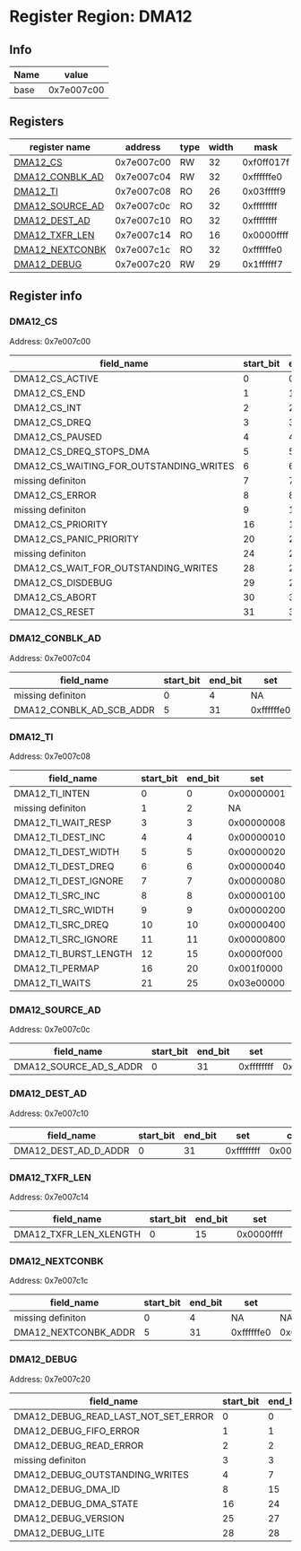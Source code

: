# Register Region: DMA12


## Info
| Name | value |
| --- | --- |
| base | 0x7e007c00 |

## Registers

| register name | address | type | width | mask | reset |
| --- | --- | --- | --- | --- | --- |
| [DMA12_CS](#dma12_cs) | 0x7e007c00 | RW | 32 | 0xf0ff017f | 0000000000 |
| [DMA12_CONBLK_AD](#dma12_conblk_ad) | 0x7e007c04 | RW | 32 | 0xffffffe0 | 0000000000 |
| [DMA12_TI](#dma12_ti) | 0x7e007c08 | RO | 26 | 0x03fffff9 |  |
| [DMA12_SOURCE_AD](#dma12_source_ad) | 0x7e007c0c | RO | 32 | 0xffffffff |  |
| [DMA12_DEST_AD](#dma12_dest_ad) | 0x7e007c10 | RO | 32 | 0xffffffff |  |
| [DMA12_TXFR_LEN](#dma12_txfr_len) | 0x7e007c14 | RO | 16 | 0x0000ffff |  |
| [DMA12_NEXTCONBK](#dma12_nextconbk) | 0x7e007c1c | RO | 32 | 0xffffffe0 |  |
| [DMA12_DEBUG](#dma12_debug) | 0x7e007c20 | RW | 29 | 0x1ffffff7 | 0000000000 |

## Register info


### DMA12_CS
 Address: 0x7e007c00

| field_name | start_bit | end_bit | set | clear | reset |
| --- | --- | --- | --- | --- | --- |
| DMA12_CS_ACTIVE | 0 | 0 | 0x00000001 | 0xfffffffe | 0x0 |
| DMA12_CS_END | 1 | 1 | 0x00000002 | 0xfffffffd | 0x0 |
| DMA12_CS_INT | 2 | 2 | 0x00000004 | 0xfffffffb | 0x0 |
| DMA12_CS_DREQ | 3 | 3 | 0x00000008 | 0xfffffff7 | 0x0 |
| DMA12_CS_PAUSED | 4 | 4 | 0x00000010 | 0xffffffef | 0x0 |
| DMA12_CS_DREQ_STOPS_DMA | 5 | 5 | 0x00000020 | 0xffffffdf | 0x0 |
| DMA12_CS_WAITING_FOR_OUTSTANDING_WRITES | 6 | 6 | 0x00000040 | 0xffffffbf | 0x0 |
| missing definiton | 7 | 7 | NA | NA | NA |
| DMA12_CS_ERROR | 8 | 8 | 0x00000100 | 0xfffffeff | 0x0 |
| missing definiton | 9 | 15 | NA | NA | NA |
| DMA12_CS_PRIORITY | 16 | 19 | 0x000f0000 | 0xfff0ffff | 0x0 |
| DMA12_CS_PANIC_PRIORITY | 20 | 23 | 0x00f00000 | 0xff0fffff | 0x0 |
| missing definiton | 24 | 27 | NA | NA | NA |
| DMA12_CS_WAIT_FOR_OUTSTANDING_WRITES | 28 | 28 | 0x10000000 | 0xefffffff | 0x0 |
| DMA12_CS_DISDEBUG | 29 | 29 | 0x20000000 | 0xdfffffff | 0x0 |
| DMA12_CS_ABORT | 30 | 30 | 0x40000000 | 0xbfffffff | 0x0 |
| DMA12_CS_RESET | 31 | 31 | 0x80000000 | 0x7fffffff | 0x0 |

### DMA12_CONBLK_AD
 Address: 0x7e007c04

| field_name | start_bit | end_bit | set | clear | reset |
| --- | --- | --- | --- | --- | --- |
| missing definiton | 0 | 4 | NA | NA | NA |
| DMA12_CONBLK_AD_SCB_ADDR | 5 | 31 | 0xffffffe0 | 0x0000001f | 0x0 |

### DMA12_TI
 Address: 0x7e007c08

| field_name | start_bit | end_bit | set | clear | reset |
| --- | --- | --- | --- | --- | --- |
| DMA12_TI_INTEN | 0 | 0 | 0x00000001 | 0xfffffffe |  |
| missing definiton | 1 | 2 | NA | NA | NA |
| DMA12_TI_WAIT_RESP | 3 | 3 | 0x00000008 | 0xfffffff7 |  |
| DMA12_TI_DEST_INC | 4 | 4 | 0x00000010 | 0xffffffef |  |
| DMA12_TI_DEST_WIDTH | 5 | 5 | 0x00000020 | 0xffffffdf |  |
| DMA12_TI_DEST_DREQ | 6 | 6 | 0x00000040 | 0xffffffbf |  |
| DMA12_TI_DEST_IGNORE | 7 | 7 | 0x00000080 | 0xffffff7f |  |
| DMA12_TI_SRC_INC | 8 | 8 | 0x00000100 | 0xfffffeff |  |
| DMA12_TI_SRC_WIDTH | 9 | 9 | 0x00000200 | 0xfffffdff |  |
| DMA12_TI_SRC_DREQ | 10 | 10 | 0x00000400 | 0xfffffbff |  |
| DMA12_TI_SRC_IGNORE | 11 | 11 | 0x00000800 | 0xfffff7ff |  |
| DMA12_TI_BURST_LENGTH | 12 | 15 | 0x0000f000 | 0xffff0fff |  |
| DMA12_TI_PERMAP | 16 | 20 | 0x001f0000 | 0xffe0ffff |  |
| DMA12_TI_WAITS | 21 | 25 | 0x03e00000 | 0xfc1fffff |  |

### DMA12_SOURCE_AD
 Address: 0x7e007c0c

| field_name | start_bit | end_bit | set | clear | reset |
| --- | --- | --- | --- | --- | --- |
| DMA12_SOURCE_AD_S_ADDR | 0 | 31 | 0xffffffff | 0x00000000 |  |

### DMA12_DEST_AD
 Address: 0x7e007c10

| field_name | start_bit | end_bit | set | clear | reset |
| --- | --- | --- | --- | --- | --- |
| DMA12_DEST_AD_D_ADDR | 0 | 31 | 0xffffffff | 0x00000000 |  |

### DMA12_TXFR_LEN
 Address: 0x7e007c14

| field_name | start_bit | end_bit | set | clear | reset |
| --- | --- | --- | --- | --- | --- |
| DMA12_TXFR_LEN_XLENGTH | 0 | 15 | 0x0000ffff | 0xffff0000 |  |

### DMA12_NEXTCONBK
 Address: 0x7e007c1c

| field_name | start_bit | end_bit | set | clear | reset |
| --- | --- | --- | --- | --- | --- |
| missing definiton | 0 | 4 | NA | NA | NA |
| DMA12_NEXTCONBK_ADDR | 5 | 31 | 0xffffffe0 | 0x0000001f |  |

### DMA12_DEBUG
 Address: 0x7e007c20

| field_name | start_bit | end_bit | set | clear | reset |
| --- | --- | --- | --- | --- | --- |
| DMA12_DEBUG_READ_LAST_NOT_SET_ERROR | 0 | 0 | 0x00000001 | 0xfffffffe | 0x0 |
| DMA12_DEBUG_FIFO_ERROR | 1 | 1 | 0x00000002 | 0xfffffffd | 0x0 |
| DMA12_DEBUG_READ_ERROR | 2 | 2 | 0x00000004 | 0xfffffffb | 0x0 |
| missing definiton | 3 | 3 | NA | NA | NA |
| DMA12_DEBUG_OUTSTANDING_WRITES | 4 | 7 | 0x000000f0 | 0xffffff0f | 0x0 |
| DMA12_DEBUG_DMA_ID | 8 | 15 | 0x0000ff00 | 0xffff00ff | 0x0 |
| DMA12_DEBUG_DMA_STATE | 16 | 24 | 0x01ff0000 | 0xfe00ffff | 0x0 |
| DMA12_DEBUG_VERSION | 25 | 27 | 0x0e000000 | 0xf1ffffff | 0x0 |
| DMA12_DEBUG_LITE | 28 | 28 | 0x10000000 | 0xefffffff | 0x0 |
